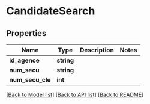 # CandidateSearch

## Properties
Name | Type | Description | Notes
------------ | ------------- | ------------- | -------------
**id_agence** | **string** |  | 
**num_secu** | **string** |  | 
**num_secu_cle** | **int** |  | 

[[Back to Model list]](../../README.md#documentation-for-models) [[Back to API list]](../../README.md#documentation-for-api-endpoints) [[Back to README]](../../README.md)

